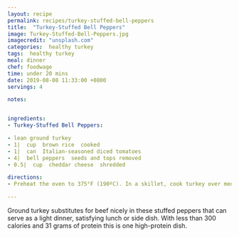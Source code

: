 ```yaml
---
layout: recipe
permalink: recipes/turkey-stuffed-bell-peppers
title:  "Turkey-Stuffed Bell Peppers"
image: Turkey-Stuffed-Bell-Peppers.jpg
imagecredit: "unsplash.com"
categories:  healthy turkey
tags:  healthy turkey
meal: dinner
chef: foodwage
time: under 20 mins
date: 2019-08-08 11:33:00 +0800
servings: 4

notes:


ingredients:
- Turkey-Stuffed Bell Peppers:

- lean ground turkey
- 1|  cup  brown rice  cooked
- 1|  can  Italian-seasoned diced tomatoes
- 4|  bell peppers  seeds and tops removed
- 0.5|  cup  cheddar cheese  shredded

directions:
- Preheat the oven to 375°F (190ºC). In a skillet, cook turkey over medium-high heat until browned. Add brown rice and tomatoes and heat until slightly thickened. Divide mixture evenly between bell peppers and place in a square baking dish. Cover with foil and bake for 25 minutes. Remove foil, sprinkle cheese over the top and bake another 5 minutes or until cheese is melted.

---
```


Ground turkey substitutes for beef nicely in these stuffed peppers that can serve as a light dinner, satisfying lunch or side dish. With less than 300 calories and 31 grams of protein this is one high-protein dish.